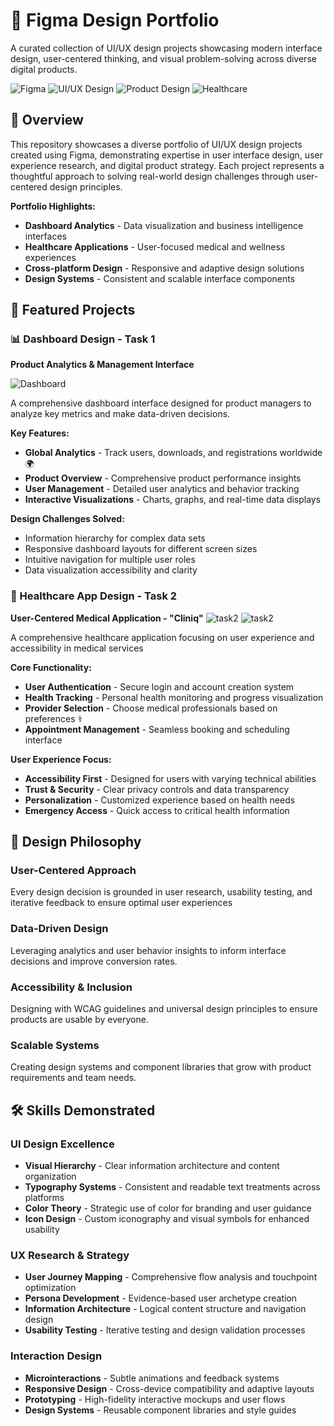 # 🎨 Figma Design Portfolio

A curated collection of UI/UX design projects showcasing modern interface design, user-centered thinking, and visual problem-solving across diverse digital products.

![Figma](https://img.shields.io/badge/Figma-F24E1E?style=flat-square&logo=figma&logoColor=white)
![UI/UX Design](https://img.shields.io/badge/UI%2FUX-Design-blueviolet?style=flat-square)
![Product Design](https://img.shields.io/badge/Product-Design-orange?style=flat-square)
![Healthcare](https://img.shields.io/badge/Healthcare-Design-green?style=flat-square)


## 🎯 Overview

This repository showcases a diverse portfolio of UI/UX design projects created using Figma, demonstrating expertise in user interface design, user experience research, and digital product strategy. Each project represents a thoughtful approach to solving real-world design challenges through user-centered design principles.

**Portfolio Highlights:**
- **Dashboard Analytics** - Data visualization and business intelligence interfaces
- **Healthcare Applications** - User-focused medical and wellness experiences
- **Cross-platform Design** - Responsive and adaptive design solutions
- **Design Systems** - Consistent and scalable interface components

## 🚀 Featured Projects

### 📊 Dashboard Design - Task 1
**Product Analytics & Management Interface**

![Dashboard](https://github.com/user-attachments/assets/8189459b-90ca-4e7b-8d98-936de32cf353)

A comprehensive dashboard interface designed for product managers to analyze key metrics and make data-driven decisions.

**Key Features:**
- **Global Analytics** - Track users, downloads, and registrations worldwide 🌍 
- **Product Overview** - Comprehensive product performance insights
- **User Management** - Detailed user analytics and behavior tracking 
- **Interactive Visualizations** - Charts, graphs, and real-time data displays

**Design Challenges Solved:**
- Information hierarchy for complex data sets
- Responsive dashboard layouts for different screen sizes
- Intuitive navigation for multiple user roles
- Data visualization accessibility and clarity 

### 🏥 Healthcare App Design - Task 2
**User-Centered Medical Application - "Cliniq"**
![task2](https://github.com/user-attachments/assets/37fc5e8a-9efc-4ad5-890f-0d5f849ee381)
![task2](https://github.com/user-attachments/assets/e835a17b-3fbc-4dd2-bdb7-8fee628fb6e6)

A comprehensive healthcare application focusing on user experience and accessibility in medical services 

**Core Functionality:**
- **User Authentication** - Secure login and account creation system
- **Health Tracking** - Personal health monitoring and progress visualization 
- **Provider Selection** - Choose medical professionals based on preferences ⚕️ 
- **Appointment Management** - Seamless booking and scheduling interface

**User Experience Focus:**
- **Accessibility First** - Designed for users with varying technical abilities
- **Trust & Security** - Clear privacy controls and data transparency
- **Personalization** - Customized experience based on health needs
- **Emergency Access** - Quick access to critical health information 

## 💭 Design Philosophy

### User-Centered Approach
Every design decision is grounded in user research, usability testing, and iterative feedback to ensure optimal user experiences 

### Data-Driven Design
Leveraging analytics and user behavior insights to inform interface decisions and improve conversion rates.

### Accessibility & Inclusion
Designing with WCAG guidelines and universal design principles to ensure products are usable by everyone.

### Scalable Systems
Creating design systems and component libraries that grow with product requirements and team needs.

## 🛠️ Skills Demonstrated

### **UI Design Excellence**
- **Visual Hierarchy** - Clear information architecture and content organization 
- **Typography Systems** - Consistent and readable text treatments across platforms
- **Color Theory** - Strategic use of color for branding and user guidance 
- **Icon Design** - Custom iconography and visual symbols for enhanced usability

### **UX Research & Strategy**
- **User Journey Mapping** - Comprehensive flow analysis and touchpoint optimization 
- **Persona Development** - Evidence-based user archetype creation 
- **Information Architecture** - Logical content structure and navigation design 
- **Usability Testing** - Iterative testing and design validation processes 

### **Interaction Design**
- **Microinteractions** - Subtle animations and feedback systems 
- **Responsive Design** - Cross-device compatibility and adaptive layouts
- **Prototyping** - High-fidelity interactive mockups and user flows
- **Design Systems** - Reusable component libraries and style guides

